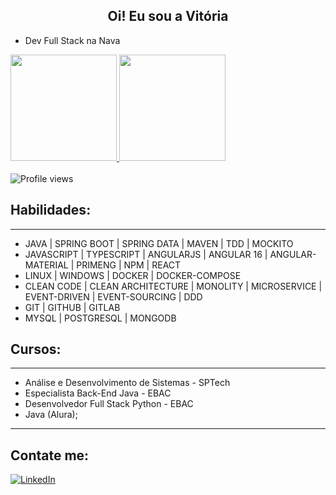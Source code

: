 <h2 align="center">Oi! Eu sou a Vitória</h2>

- Dev Full Stack na Nava

 <div>
  <a href="https://github.com/vitoriasilva98/vitoriasilva98">
     <img height="170em" src="https://github-readme-stats.vercel.app/api?username=vitoriasilva98&show_icons=true&theme=radical&include_all_commits=true&count_private=true"/>
     <img height="170em" src="https://github-readme-stats.vercel.app/api/top-langs/?username=vitoriasilva98&layout=compact&langs_count=7&theme=radical"/>
  </a>
</div>
<br>
  <img src="https://komarev.com/ghpvc/?username=vitoriasilva98&color=orange" alt="Profile views" />

## Habilidades: 
---
- JAVA | SPRING BOOT | SPRING DATA | MAVEN | TDD | MOCKITO
- JAVASCRIPT | TYPESCRIPT | ANGULARJS | ANGULAR 16 | ANGULAR-MATERIAL | PRIMENG | NPM | REACT  
- LINUX | WINDOWS | DOCKER | DOCKER-COMPOSE
- CLEAN CODE | CLEAN ARCHITECTURE | MONOLITY | MICROSERVICE | EVENT-DRIVEN | EVENT-SOURCING | DDD  
- GIT | GITHUB | GITLAB  
- MYSQL | POSTGRESQL | MONGODB  

## Cursos: 
---
- Análise e Desenvolvimento de Sistemas - SPTech
- Especialista Back-End Java - EBAC
- Desenvolvedor Full Stack Python - EBAC
- Java (Alura);
---
## Contate me: 

[![LinkedIn](https://camo.githubusercontent.com/078a190291061c96a40d8ed74889f00e0aeec21a17d9a726038588a3248b24f2/68747470733a2f2f696d672e736869656c64732e696f2f62616467652f4c696e6b6564496e2d2532333030373742352e7376673f267374796c653d666c61742d737175617265266c6f676f3d6c696e6b6564696e266c6f676f436f6c6f723d7768697465)](https://www.linkedin.com/in/vitoriasilvaeleuteriovitoria/)

<!--
**vitoriasilva98/vitoriasilva98** is a ✨ _special_ ✨ repository because its `README.md` (this file) appears on your GitHub profile.

Here are some ideas to get you started:

- 🔭 I’m currently working on ...
- 🌱 I’m currently learning ...
- 👯 I’m looking to collaborate on ...
- 🤔 I’m looking for help with ...
- 💬 Ask me about ...
- 📫 How to reach me: ...
- 😄 Pronouns: ...
- ⚡ Fun fact: ...
-->
